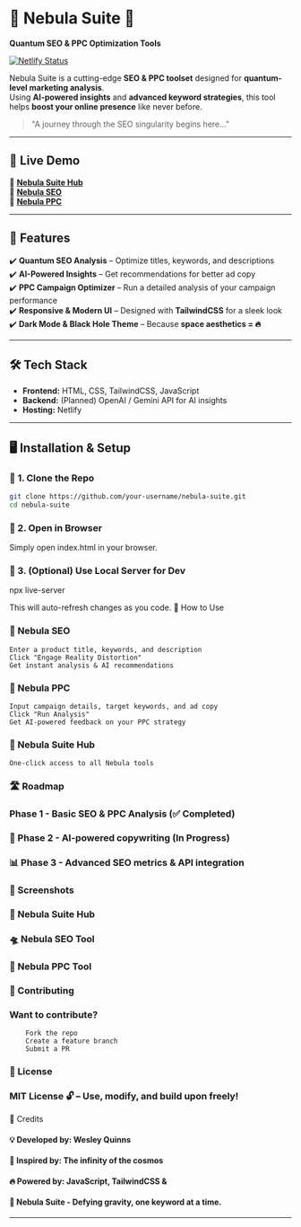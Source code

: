 # 🌌 Nebula Suite 🚀  
**Quantum SEO & PPC Optimization Tools**  

[![Netlify Status](https://api.netlify.com/api/v1/badges/98b41a8a-99b2-4405-aef8-3f0b7547530d/deploy-status)](https://app.netlify.com/sites/asynd-nebula/deploys)

Nebula Suite is a cutting-edge **SEO & PPC toolset** designed for **quantum-level marketing analysis**.  
Using **AI-powered insights** and **advanced keyword strategies**, this tool helps **boost your online presence** like never before.  

> "A journey through the SEO singularity begins here..."  

---

## 🚀 Live Demo  
🔗 **[Nebula Suite Hub](https://static-nebula-suite.netlify.app/)**  
🔗 **[Nebula SEO](https://static-nebula-seo.netlify.app/)**  
🔗 **[Nebula PPC](https://static-nebula-ppc.netlify.app/)**  

---

## 🎯 Features  
✔️ **Quantum SEO Analysis** – Optimize titles, keywords, and descriptions  
✔️ **AI-Powered Insights** – Get recommendations for better ad copy  
✔️ **PPC Campaign Optimizer** – Run a detailed analysis of your campaign performance  
✔️ **Responsive & Modern UI** – Designed with **TailwindCSS** for a sleek look  
✔️ **Dark Mode & Black Hole Theme** – Because **space aesthetics = 🔥**  

---

## 🛠️ Tech Stack  
- **Frontend:** HTML, CSS, TailwindCSS, JavaScript  
- **Backend:** (Planned) OpenAI / Gemini API for AI insights  
- **Hosting:** Netlify  

---

## 🖥️ Installation & Setup  

### 📌 **1. Clone the Repo**  
```sh
git clone https://github.com/your-username/nebula-suite.git
cd nebula-suite
```
### 📌 2. Open in Browser

Simply open index.html in your browser.
### 📌 3. (Optional) Use Local Server for Dev

npx live-server

This will auto-refresh changes as you code.
🚦 How to Use
### 🔹 Nebula SEO

    Enter a product title, keywords, and description
    Click "Engage Reality Distortion"
    Get instant analysis & AI recommendations

### 🔹 Nebula PPC

    Input campaign details, target keywords, and ad copy
    Click "Run Analysis"
    Get AI-powered feedback on your PPC strategy

### 🔹 Nebula Suite Hub

    One-click access to all Nebula tools

### 🛣️ Roadmap

###  Phase 1 - Basic SEO & PPC Analysis (✅ Completed)
### 🤖 Phase 2 - AI-powered copywriting (In Progress)
### 📊 Phase 3 - Advanced SEO metrics & API integration
### 🎨 Screenshots
### 🌌 Nebula Suite Hub

### 🛸 Nebula SEO Tool

### 🚀  Nebula PPC Tool

### 🙌 Contributing

### Want to contribute?
```
    Fork the repo
    Create a feature branch
    Submit a PR
```
### 📜 License

### MIT License 🔓 – Use, modify, and build upon freely!
🤝 Credits

#### 💡 Developed by: Wesley Quinns
#### 🚀 Inspired by: The infinity of the cosmos
#### 🔥 Powered by: JavaScript, TailwindCSS & 
#### 🚀 Nebula Suite - Defying gravity, one keyword at a time.


---





